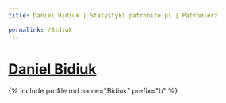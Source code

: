 ```yaml
---
title: Daniel Bidiuk | Statystyki patronite.pl | Patromierz

permalink: /Bidiuk
---
```


# [Daniel Bidiuk](https://patronite.pl/Bidiuk)

{% include profile.md name="Bidiuk" prefix="b" %}
